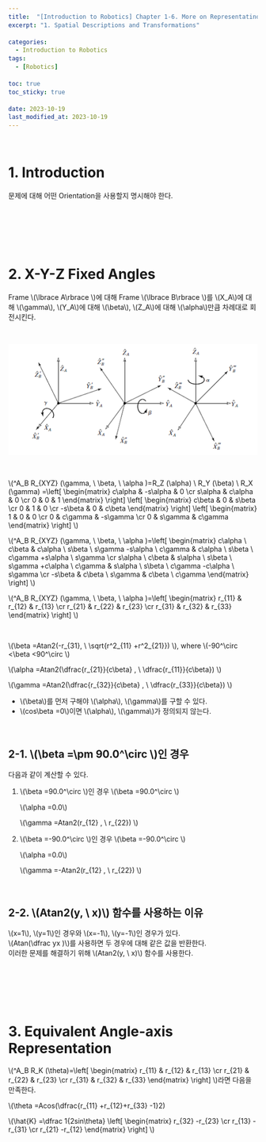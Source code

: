 ```yaml
---
title:  "[Introduction to Robotics] Chapter 1-6. More on Representatino of Orientation"
excerpt: "1. Spatial Descriptions and Transformations"

categories:
  - Introduction to Robotics
tags:
  - [Robotics]

toc: true
toc_sticky: true
 
date: 2023-10-19
last_modified_at: 2023-10-19
---
```


&nbsp;

# 1. Introduction
문제에 대해 어떤 Orientation을 사용할지 명시해야 한다.

&nbsp;

&nbsp;

&nbsp;

# 2. X-Y-Z Fixed Angles
Frame \\(\lbrace A\rbrace \\)에 대해 Frame \\(\lbrace B\rbrace \\)를 \\(X_A\\)에 대해 \\(\gamma\\), \\(Y_A\\)에 대해 \\(\beta\\), \\(Z_A\\)에 대해 \\(\alpha\\)만큼 차례대로 회전시킨다.

&nbsp;

![image](/assets/images/IR_Figure2.17.png)

&nbsp;

\\(^A_B R_{XYZ} (\gamma, \ \beta, \ \alpha )=R_Z (\alpha) \ R_Y (\beta) \ R_X (\gamma) =\left[ \begin{matrix} c\alpha & -s\alpha & 0 \cr s\alpha & c\alpha & 0 \cr 0 & 0 & 1 \end{matrix} \right] \left[ \begin{matrix} c\beta & 0 & s\beta \cr 0 & 1 & 0 \cr -s\beta & 0 & c\beta \end{matrix} \right] \left[ \begin{matrix} 1 & 0 & 0 \cr 0 & c\gamma & -s\gamma \cr 0 & s\gamma & c\gamma \end{matrix} \right] \\)

\\(^A_B R_{XYZ} (\gamma, \ \beta, \ \alpha )=\left[ \begin{matrix} c\alpha \ c\beta & c\alpha \ s\beta \ s\gamma -s\alpha \ c\gamma & c\alpha \ s\beta \ c\gamma +s\alpha \ s\gamma \cr s\alpha \ c\beta & s\alpha \ s\beta \ s\gamma +c\alpha \ c\gamma & s\alpha \ s\beta \ c\gamma -c\alpha \ s\gamma \cr -s\beta & c\beta \ s\gamma & c\beta \ c\gamma \end{matrix} \right] \\)

\\(^A_B R_{XYZ} (\gamma, \ \beta, \ \alpha )=\left[ \begin{matrix} r_{11} & r_{12} & r_{13} \cr r_{21} & r_{22} & r_{23} \cr r_{31} & r_{32} & r_{33} \end{matrix} \right] \\)

&nbsp;

\\(\beta =Atan2(-r_{31}, \ \sqrt{r^2_{11} +r^2_{21}}) \\), where \\(-90^\circ <\beta <90^\circ \\)

\\(\alpha =Atan2(\dfrac{r_{21}}{c\beta} , \ \dfrac{r_{11}}{c\beta}) \\)

\\(\gamma =Atan2(\dfrac{r_{32}}{c\beta} , \ \dfrac{r_{33}}{c\beta}) \\)

- \\(\beta\\)를 먼저 구해야 \\(\alpha\\), \\(\gamma\\)를 구할 수 있다.
- \\(cos\beta =0\\)이면 \\(\alpha\\), \\(\gamma\\)가 정의되지 않는다.

&nbsp;

## 2-1. \\(\beta =\pm 90.0^\circ \\)인 경우
다음과 같이 계산할 수 있다.
1) \\(\beta =90.0^\circ \\)인 경우
   \\(\beta =90.0^\circ \\)

   \\(\alpha =0.0\\)

   \\(\gamma =Atan2(r_{12} , \ r_{22}) \\)
2) \\(\beta =-90.0^\circ \\)인 경우
   \\(\beta =-90.0^\circ \\)

   \\(\alpha =0.0\\)

   \\(\gamma =-Atan2(r_{12} , \ r_{22}) \\)

&nbsp;

## 2-2. \\(Atan2(y, \ x)\\) 함수를 사용하는 이유
\\(x=1\\), \\(y=1\\)인 경우와 \\(x=-1\\), \\(y=-1\\)인 경우가 있다.\
\\(Atan(\dfrac yx )\\)를 사용하면 두 경우에 대해 같은 값을 반환한다.\
이러한 문제를 해결하기 위해 \\(Atan2(y, \ x)\\) 함수를 사용한다.

&nbsp;

&nbsp;

&nbsp;

# 3. Equivalent Angle-axis Representation
\\(^A_B R_K (\theta)=\left[ \begin{matrix} r_{11} & r_{12} & r_{13} \cr r_{21} & r_{22} & r_{23} \cr r_{31} & r_{32} & r_{33} \end{matrix} \right] \\)라면 다음을 만족한다.

\\(\theta =Acos(\dfrac{r_{11} +r_{12}+r_{33} -1}2)

\\(\hat{K} =\dfrac 1{2sin\theta} \left[ \begin{matrix} r_{32} -r_{23} \cr r_{13} -r_{31} \cr r_{21} -r_{12} \end{matrix} \right] \\)
